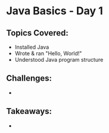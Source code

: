 # Java Basics - Day 1
## Topics Covered:
- Installed Java
- Wrote & ran "Hello, World!"
- Understood Java program structure

## Challenges:
- 
## Takeaways:
- 
